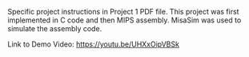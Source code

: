 Specific project instructions in Project 1 PDF file. This project was first implemented in C code and then  MIPS assembly. MisaSim was used to simulate the assembly code.

Link to Demo Video:
https://youtu.be/UHXxOipVBSk
